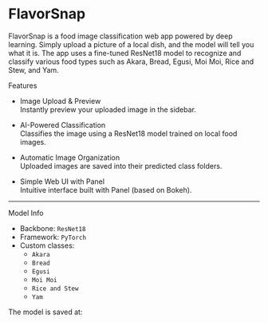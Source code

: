 # FlavorSnap
FlavorSnap is a food image classification web app powered by deep learning. Simply upload a picture of a local dish, and the model will tell you what it is. The app uses a fine-tuned ResNet18 model to recognize and classify various food types such as Akara, Bread, Egusi, Moi Moi, Rice and Stew, and Yam.

 Features

- Image Upload & Preview  
  Instantly preview your uploaded image in the sidebar.

- AI-Powered Classification  
  Classifies the image using a ResNet18 model trained on local food images.

- Automatic Image Organization  
  Uploaded images are saved into their predicted class folders.

- Simple Web UI with Panel  
  Intuitive interface built with Panel (based on Bokeh).

---

 Model Info

- Backbone: `ResNet18`
- Framework: `PyTorch`
- Custom classes:  
  - `Akara`
  - `Bread`
  - `Egusi`
  - `Moi Moi`
  - `Rice and Stew`
  - `Yam`

The model is saved at:  
